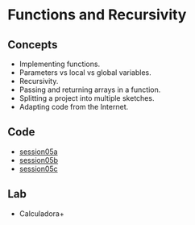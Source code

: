 <h1>Functions and Recursivity</h1>
<h2>Concepts</h2>
<ul>
<li>Implementing functions.
<li>Parameters vs local vs global variables.
<li>Recursivity.
<li>Passing and returning arrays in a function.
<li>Splitting a project into multiple sketches.
<li>Adapting code from the Internet.
</ul>
<h2>Code</h2>
<ul>
<li> <a href="https://github.com/enricguaus/programacio/tree/master/session05/session05a">session05a</a>
<li> <a href="https://github.com/enricguaus/programacio/tree/master/session05/session05b">session05b</a>
<li> <a href="https://github.com/enricguaus/programacio/tree/master/session05/session05c">session05c</a>
</ul>
<h2>Lab</h2>
<ul>
<li>Calculadora+
</ul>
